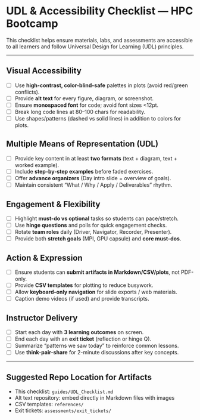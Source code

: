 # UDL & Accessibility Checklist — HPC Bootcamp

This checklist helps ensure materials, labs, and assessments are accessible to all learners and follow Universal Design for Learning (UDL) principles.

---

## Visual Accessibility
- [ ] Use **high-contrast, color-blind-safe** palettes in plots (avoid red/green conflicts).  
- [ ] Provide **alt text** for every figure, diagram, or screenshot.  
- [ ] Ensure **monospaced font** for code; avoid font sizes <12pt.  
- [ ] Break long code lines at 80–100 chars for readability.  
- [ ] Use shapes/patterns (dashed vs solid lines) in addition to colors for plots.  

## Multiple Means of Representation (UDL)
- [ ] Provide key content in at least **two formats** (text + diagram, text + worked example).  
- [ ] Include **step-by-step examples** before faded exercises.  
- [ ] Offer **advance organizers** (Day intro slide = overview of goals).  
- [ ] Maintain consistent “What / Why / Apply / Deliverables” rhythm.  

## Engagement & Flexibility
- [ ] Highlight **must-do vs optional** tasks so students can pace/stretch.  
- [ ] Use **hinge questions** and polls for quick engagement checks.  
- [ ] Rotate **team roles** daily (Driver, Navigator, Recorder, Presenter).  
- [ ] Provide both **stretch goals** (MPI, GPU capsule) and **core must-dos**.  

## Action & Expression
- [ ] Ensure students can **submit artifacts in Markdown/CSV/plots**, not PDF-only.  
- [ ] Provide **CSV templates** for plotting to reduce busywork.  
- [ ] Allow **keyboard-only navigation** for slide exports / web materials.  
- [ ] Caption demo videos (if used) and provide transcripts.  

## Instructor Delivery
- [ ] Start each day with **3 learning outcomes** on screen.  
- [ ] End each day with an **exit ticket** (reflection or hinge Q).  
- [ ] Summarize “patterns we saw today” to reinforce common lessons.  
- [ ] Use **think-pair-share** for 2-minute discussions after key concepts.  

---

## Suggested Repo Location for Artifacts
- This checklist: `guides/UDL_Checklist.md`  
- Alt text repository: embed directly in Markdown files with images  
- CSV templates: `references/`  
- Exit tickets: `assessments/exit_tickets/`  

